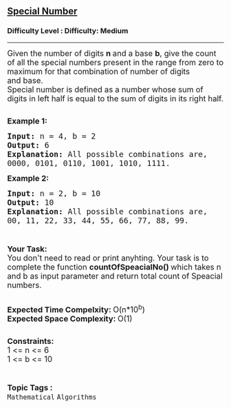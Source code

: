 <h2><a href="https://www.geeksforgeeks.org/problems/special-number1914/1?page=1&difficulty=Medium&status=unsolved,attempted&sortBy=accuracy">Special Number</a></h2><h3>Difficulty Level : Difficulty: Medium</h3><hr><div class="problems_problem_content__Xm_eO"><p><span style="font-size: 18px;">Given the number of digits <strong>n </strong>and a base <strong>b</strong>, give the count of all the special numbers present in the range from zero to maximum for that combination of number of digits and&nbsp;base.<br>Special number is defined as a number whose sum of digits in left half is equal to the sum of digits in its right half. </span><br>&nbsp;</p>
<p><span style="font-size: 18px;"><strong>Example 1:</strong></span></p>
<pre><span style="font-size: 18px;"><strong>Input: </strong>n = 4, b = 2
<strong>Output: </strong>6
<strong>Explanation: </strong>All possible combinations are,
0000, 0101, 0110, 1001, 1010, 1111.</span>
</pre>
<p><span style="font-size: 18px;"><strong>Example 2:</strong></span></p>
<pre><span style="font-size: 18px;"><strong>Input: </strong>n = 2, b = 10
<strong>Output: </strong>10
<strong>Explanation: </strong>All possible combinations are,
00, 11, 22, 33, 44, 55, 66, 77, 88, 99.</span>
</pre>
<p>&nbsp;</p>
<p><span style="font-size: 18px;"><strong>Your Task:</strong><br>You don't need to read or print anyhting. Your task is to complete the function&nbsp;<strong>countOfSpeacialNo()&nbsp;</strong>which takes n and b as input parameter and return total count of Speacial numbers.</span><br>&nbsp;</p>
<p><span style="font-size: 18px;"><strong>Expected Time Compelxity:&nbsp;</strong>O(n*10<sup>b</sup>)<br><strong>Expected Space Complexity:&nbsp;</strong>O(1)</span><br>&nbsp;</p>
<p><span style="font-size: 18px;"><strong>Constraints:</strong><br>1 &lt;= n &lt;= 6<br>1 &lt;= b &lt;= 10</span></p></div><br><p><span style=font-size:18px><strong>Topic Tags : </strong><br><code>Mathematical</code>&nbsp;<code>Algorithms</code>&nbsp;
